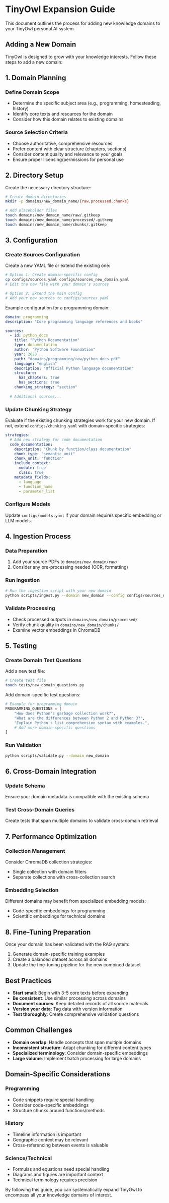 # TinyOwl Expansion Guide

This document outlines the process for adding new knowledge domains to your TinyOwl personal AI system.

## Adding a New Domain

TinyOwl is designed to grow with your knowledge interests. Follow these steps to add a new domain:

## 1. Domain Planning

### Define Domain Scope
- Determine the specific subject area (e.g., programming, homesteading, history)
- Identify core texts and resources for the domain
- Consider how this domain relates to existing domains

### Source Selection Criteria
- Choose authoritative, comprehensive resources
- Prefer content with clear structure (chapters, sections)
- Consider content quality and relevance to your goals
- Ensure proper licensing/permissions for personal use

## 2. Directory Setup

Create the necessary directory structure:

```bash
# Create domain directories
mkdir -p domains/new_domain_name/{raw,processed,chunks}

# Add placeholder files
touch domains/new_domain_name/raw/.gitkeep
touch domains/new_domain_name/processed/.gitkeep
touch domains/new_domain_name/chunks/.gitkeep
```

## 3. Configuration

### Create Sources Configuration

Create a new YAML file or extend the existing one:

```bash
# Option 1: Create domain-specific config
cp configs/sources.yaml configs/sources_new_domain.yaml
# Edit the new file with your domain's sources

# Option 2: Extend the main config
# Add your new sources to configs/sources.yaml
```

Example configuration for a programming domain:

```yaml
domain: programming
description: "Core programming language references and books"

sources:
  - id: python_docs
    title: "Python Documentation"
    type: documentation
    author: "Python Software Foundation"
    year: 2023
    path: "domains/programming/raw/python_docs.pdf"
    language: "english"
    description: "Official Python language documentation"
    structure:
      has_chapters: true
      has_sections: true
    chunking_strategy: "section"
  
  # Additional sources...
```

### Update Chunking Strategy

Evaluate if the existing chunking strategies work for your new domain. If not, extend `configs/chunking.yaml` with domain-specific strategies:

```yaml
strategies:
  # Add new strategy for code documentation
  code_documentation:
    description: "Chunk by function/class documentation"
    chunk_type: "semantic_unit"
    chunk_unit: "function"
    include_context:
      module: true
      class: true
    metadata_fields:
      - language
      - function_name
      - parameter_list
```

### Configure Models

Update `configs/models.yaml` if your domain requires specific embedding or LLM models.

## 4. Ingestion Process

### Data Preparation
1. Add your source PDFs to `domains/new_domain/raw/`
2. Consider any pre-processing needed (OCR, formatting)

### Run Ingestion
```bash
# Run the ingestion script with your new domain
python scripts/ingest.py --domain new_domain --config configs/sources_new_domain.yaml
```

### Validate Processing
- Check processed outputs in `domains/new_domain/processed/`
- Verify chunk quality in `domains/new_domain/chunks/`
- Examine vector embeddings in ChromaDB

## 5. Testing

### Create Domain Test Questions
Add a new test file:

```bash
# Create test file
touch tests/new_domain_questions.py
```

Add domain-specific test questions:

```python
# Example for programming domain
PROGRAMMING_QUESTIONS = [
    "How does Python's garbage collection work?",
    "What are the differences between Python 2 and Python 3?",
    "Explain Python's list comprehension syntax with examples.",
    # Add more domain-specific questions
]
```

### Run Validation
```bash
python scripts/validate.py --domain new_domain
```

## 6. Cross-Domain Integration

### Update Schema
Ensure your domain metadata is compatible with the existing schema

### Test Cross-Domain Queries
Create tests that span multiple domains to validate cross-domain retrieval

## 7. Performance Optimization

### Collection Management
Consider ChromaDB collection strategies:
- Single collection with domain filters
- Separate collections with cross-collection search

### Embedding Selection
Different domains may benefit from specialized embedding models:
- Code-specific embeddings for programming
- Scientific embeddings for technical domains

## 8. Fine-Tuning Preparation

Once your domain has been validated with the RAG system:

1. Generate domain-specific training examples
2. Create a balanced dataset across all domains
3. Update the fine-tuning pipeline for the new combined dataset

## Best Practices

- **Start small**: Begin with 3-5 core texts before expanding
- **Be consistent**: Use similar processing across domains
- **Document sources**: Keep detailed records of all source materials
- **Version your data**: Tag data with version information
- **Test thoroughly**: Create comprehensive validation questions

## Common Challenges

- **Domain overlap**: Handle concepts that span multiple domains
- **Inconsistent structure**: Adapt chunking for different content types
- **Specialized terminology**: Consider domain-specific embeddings
- **Large volume**: Implement batch processing for large domains

## Domain-Specific Considerations

### Programming
- Code snippets require special handling
- Consider code-specific embeddings
- Structure chunks around functions/methods

### History
- Timeline information is important
- Geographic context may be relevant
- Cross-referencing between events is valuable

### Science/Technical
- Formulas and equations need special handling
- Diagrams and figures are important context
- Technical terminology requires precision

By following this guide, you can systematically expand TinyOwl to encompass all your knowledge domains of interest.
